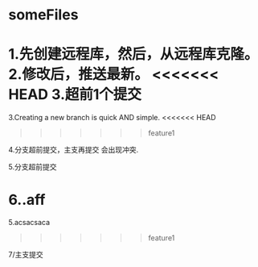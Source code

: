 # someFiles
1.先创建远程库，然后，从远程库克隆。
2.修改后，推送最新。
<<<<<<< HEAD
3.超前1个提交
=======
3.Creating a new branch is quick AND simple.
<<<<<<< HEAD
>>>>>>> feature1

4.分支超前提交，主支再提交 会出现冲突.

5.分支超前提交

6..aff
=======

5.acsacsaca
>>>>>>> feature1


7/主支提交
